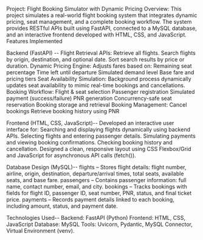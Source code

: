 Project: Flight Booking Simulator with Dynamic Pricing
Overview:
This project simulates a real-world flight booking system that integrates dynamic pricing, seat management, and a complete booking workflow. The system provides RESTful APIs built using FastAPI, connected to a MySQL database, and an interactive frontend developed with HTML, CSS, and JavaScript.
Features Implemented

Backend (FastAPI) --
Flight Retrieval APIs:
Retrieve all flights.
Search flights by origin, destination, and optional date.
Sort search results by price or duration.
Dynamic Pricing Engine:
Adjusts fares based on:
Remaining seat percentage
Time left until departure
Simulated demand level
Base fare and pricing tiers
Seat Availability Simulation:
Background process dynamically updates seat availability to mimic real-time bookings and cancellations.
Booking Workflow:
Flight & seat selection
Passenger registration
Simulated payment (success/failure)
PNR generation
Concurrency-safe seat reservation
Booking storage and retrieval
Booking Management:
Cancel bookings
Retrieve booking history using PNR

Frontend (HTML, CSS, JavaScript)--
Developed an interactive user interface for:
Searching and displaying flights dynamically using backend APIs.
Selecting flights and entering passenger details.
Simulating payments and viewing booking confirmations.
Checking booking history and cancellation.
Designed a clean, responsive layout using CSS Flexbox/Grid and JavaScript for asynchronous API calls (fetch()).

Database Design (MySQL)--
flights – Stores flight details: flight number, airline, origin, destination, departure/arrival times, total seats, available seats, and base fare.
passengers – Contains passenger information: full name, contact number, email, and city.
bookings – Tracks bookings with fields for flight ID, passenger ID, seat number, PNR, status, and final ticket price.
payments – Records payment details linked to each booking, including amount, status, and payment date.

Technologies Used--
Backend: FastAPI (Python)
Frontend: HTML, CSS, JavaScript
Database: MySQL
Tools: Uvicorn, Pydantic, MySQL Connector, Virtual Environment (venv).
